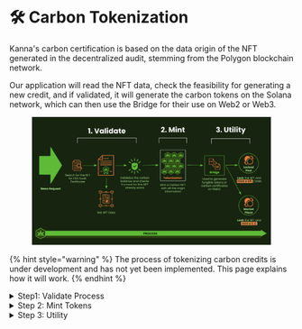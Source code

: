 # 🛠️ Carbon Tokenization

Kanna's carbon certification is based on the data origin of the NFT generated in the decentralized audit, stemming from the Polygon blockchain network.

Our application will read the NFT data, check the feasibility for generating a new credit, and if validated, it will generate the carbon tokens on the Solana network, which can then use the Bridge for their use on Web2 or Web3.

<figure><img src="../../.gitbook/assets/Screenshot 2024-04-07 at 12.20.24.png" alt=""><figcaption></figcaption></figure>

{% hint style="warning" %}
The process of tokenizing carbon credits is under development and has not yet been implemented. This page explains how it will work.
{% endhint %}

<details>

<summary>Step1: Validate Process</summary>

In this phase, the application carries out a set of critical checks:

The application begins by searching for the NFT certificate on the Polygon network to check if the wallet that requested tokenization has the necessary authorization. If the wallet has the required permission, the application then confirms if the NFT has a positive carbon balance and whether it has not been used to generate new carbon credits yet. These checks ensure that the carbon credit is valid and available for tokenization.

```rust
// Validation function within the smart contract
pub fn validate_nft_permissions_and_balance(nft_data: &NFTData, user_wallet: &Pubkey) -> Result<()> {
    // Check if the user's wallet owns the ESG audit NFT
    if !nft_data.owner.equals(user_wallet) {
        return Err(ErrorCode::UnauthorizedWallet.into());
    }

    // Check if the carbon balance is positive
    if nft_data.carbon_balance <= 0 {
        return Err(ErrorCode::NegativeCarbonBalance.into());
    }

    // Check if the NFT has already been used for minting credits
    if nft_data.is_already_minted {
        return Err(ErrorCode::NftAlreadyUsedForMinting.into());
    }

    Ok(())
}
```

</details>

<details>

<summary>Step 2: Mint Tokens</summary>

After successful validation, the carbon credit is tokenized on Solana Blockchain:

With the validated data, an NFT is minted on the Solana network, containing all the origin information and the Kanna ESG certification. This NFT represents the validated carbon credit

```rust
#[account]
pub struct CarbonCredit {
    pub hash: String,
    pub quantity_co2: u64,
    pub emission_date: i64,
    pub validity: i64,
    pub generating_projects: Vec<String>,
    pub esg_certifications: Vec<EsgCertification>,
    pub additional_certifications: Vec<AdditionalCertification>,
}

#[derive(AnchorSerialize, AnchorDeserialize, Clone)]
pub struct EsgCertification {
    pub audit_nft_link: String,
    pub environmental_score: u8,
    pub social_score: u8,
    pub governance_score: u8,
    pub carbon_balance: u64,
}

#[derive(AnchorSerialize, AnchorDeserialize, Clone)]
pub struct AdditionalCertification {
    pub certifier_name: String,
    pub public_audit_link: String,
}
```

</details>

<details>

<summary>Step 3: Utility</summary>

Finally, the carbon credit NFT serves as a multifunctional asset:

The tokenized carbon credit can be used in various ways in our economy, facilitating the transition between web 2 and web3. It can be used to offset carbon emissions, traded in specialized markets, or used to support sustainable practices.

To ensure the uniqueness and backing of the asset, the carbon credit NFT is locked in a specific pool. This prevents the duplication of credit use and creates a solid foundation for the asset's digital value.

</details>
